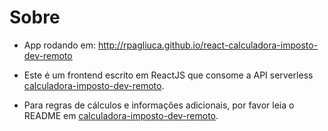 # Sobre

* App rodando em: http://rpagliuca.github.io/react-calculadora-imposto-dev-remoto

* Este é um frontend escrito em ReactJS que consome a API serverless [calculadora-imposto-dev-remoto](https://github.com/rpagliuca/calculadora-imposto-dev-remoto).

* Para regras de cálculos e informações adicionais, por favor leia o README em [calculadora-imposto-dev-remoto](https://github.com/rpagliuca/calculadora-imposto-dev-remoto).
